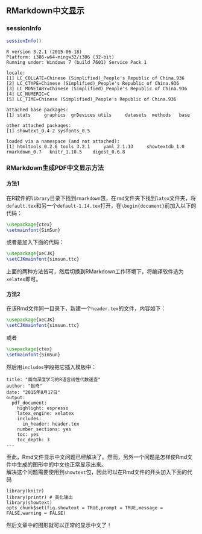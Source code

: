 ## RMarkdown中文显示

### sessionInfo
```r
sessionInfo()
```
```
R version 3.2.1 (2015-06-18)
Platform: i386-w64-mingw32/i386 (32-bit)
Running under: Windows 7 (build 7601) Service Pack 1

locale:
[1] LC_COLLATE=Chinese (Simplified)_People's Republic of China.936 
[2] LC_CTYPE=Chinese (Simplified)_People's Republic of China.936   
[3] LC_MONETARY=Chinese (Simplified)_People's Republic of China.936
[4] LC_NUMERIC=C                                                   
[5] LC_TIME=Chinese (Simplified)_People's Republic of China.936    

attached base packages:
[1] stats     graphics  grDevices utils     datasets  methods   base     

other attached packages:
[1] showtext_0.4-2 sysfonts_0.5  

loaded via a namespace (and not attached):
[1] htmltools_0.2.6 tools_3.2.1     yaml_2.1.13     showtextdb_1.0  rmarkdown_0.7   knitr_1.10.5    digest_0.6.8 
```

### RMarkdown生成PDF中文显示方法

#### 方法1
在R软件的`library`目录下找到`rmarkdown`包，在`rmd`文件夹下找到`latex`文件夹，将`default.tex`和另一个`default-1.14.tex`打开，在`\begin{document}`前加入以下的代码：
```latex
\usepackage{ctex}
\setmainfont{SimSun}
```
或者是加入下面的代码：
```latex
\usepackage{xeCJK}  
\setCJKmainfont{simsun.ttc}
```
上面的两种方法皆可，然后切换到RMarkdown工作环境下，将编译软件选为`xelatex`即可。

#### 方法2
在该Rmd文件同一目录下，新建一个`header.tex`的文件，内容如下：
```latex
\usepackage{xeCJK}  
\setCJKmainfont{simsun.ttc}
```
或者
```latex
\usepackage{ctex}
\setmainfont{SimSun}
```
然后用`includes`字段把它插入模板中：
```rmd
title: "面向深度学习的R语言线性代数速查"
author: "赵奇"
date: "2015年8月17日"
output: 
  pdf_document: 
    highlight: espresso
    latex_engine: xelatex
    includes:
      in_header: header.tex
    number_sections: yes
    toc: yes
    toc_depth: 3
---
```
至此，Rmd文件显示中文问题已经解决了。然而，另外一个问题是怎样使Rmd文件中生成的图形中的中文也正常显示出来。  
解决这个问题需要使用到`showtext`包，因此可以在Rmd文件的开头加入下面的代码
```rmd
library(knitr)
library(printr) # 美化输出
library(showtext)
opts_chunk$set(fig.showtext = TRUE,prompt = TRUE,message = FALSE,warning = FALSE)
```
然后文章中的图形就可以正常的显示中文了！
